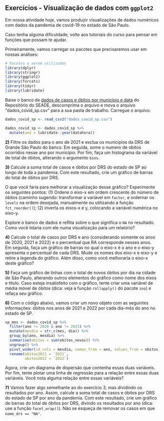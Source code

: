 ## Exercícios - Visualização de dados com `ggplot2`

Em nossa atividade hoje, vamos produzir visualizações de dados numéricos com dados da pandemia de covid-19 no estado de São Paulo. 

Caso tenha alguma dificuldade, volte aos tutoriais do curso para pensar em funções que possam te ajudar.

Primeiramente, vamos carregar os pacotes que precisaremos usar em nossas análises:

``` r
# Pacotes a serem utilizados
library(dplyr)
library(stringr)
library(ggplot2)
library(forcats)
library(tidyr)
library(lubridate)
```

Baixe o banco de [dados de casos e óbitos por município e data](https://repositorio.seade.gov.br/dataset/covid-19/resource/d2bad7a1-6c38-4dda-b409-656bff3fa56a) do Repositório do SEADE, descomprima o arquivo e mova o arquivo "dados_covid_sp.csv" para a sua pasta de trabalho. Carregue o arquivo:

``` r
dados_covid_sp <- read_csv2("dados_covid_sp.csv")

dados_covid_sp <- dados_covid_sp %>% 
  mutate(ano = lubridate::year(datahora))
```

**2)** Filtre os dados para o ano de 2021 e exclua os municípios da DRS de Grande São Paulo do banco. Em seguida, some o numero de obitos ocorridos nesse ano por município. Por fim, faça um histograma da variável de total de óbitos, alterando o argumento `bins`.

**3)** Calcule a soma total de casos e óbitos por DRS do estado de SP ao longo de toda a pandemia. Com este resultado, crie um gráfico de barras do total de óbitos por DRS. 

O que você faria para melhorar a visualização desse gráfico? Experimente os seguintes pontos: (1) Ordene o eixo-x em ordem crescente do número de óbitos (caminho sugerido: transformar a variável em `factor`, e ordernar os `levels` na ordem desejada, manualmente ou utilizando a função `fct_reorder()`); (2) inverta os eixos-x e y, colocando a variável numérica no eixo-y.

Explore o banco de dados e reflita sobre o que significa o `NA` no resultado. Como você lidaria com ele numa visualização para um relatório?

**4)** Calcule o total de casos por DRS e ano (considerando somente os anos de 2020, 2021 e 2022) e o percentual que RA corresponde nesses anos. Em seguida, faça um gráfico de barras no qual o eixo-x é o ano e o eixo-y apresenta o percentual de cada DRS. Mude os nomes dos eixo-x e eixo-y e retire a legenda do gráfico. Além disso, como você melhoraria o eixo-x deste gráfico?

**5)** Faça um gráfico de linhas com o total de novos óbitos por dia na cidade de São Paulo, alterando outros elementos do gráfico como nome dos eixos e título. Caso esteja insatisfeito com o gráfico, tente criar uma variável de média móvel de óbitos (dica: veja a função `rollapply()` do pacote `zoo`) e refaça seu gráfico.

**6)** Com o código abaixo, vamos criar um novo objeto com as seguintes informações: óbitos nos anos de 2021 e 2022 por cada dia-mês do ano no estado de SP.

``` r
sp_mes <- dados_covid_sp %>%
  filter(ano != 2020 & ano != 2023) %>%
  mutate(mesdia = str_c(mes, dia)) %>% 
  group_by(ano, mesdia) %>%
  summarise(obitos = sum(obitos_novos)) %>%
  ungroup() %>%
  pivot_wider(id_cols = mesdia, names_from = ano, values_from = obitos) %>%
  rename(obitos2021 = `2021`,
         obitos2022 = `2022`)
```

Agora, crie um diagrama de dispersão que contenha essas duas variáveis. Por fim, tente plotar uma linha de regressão para a relação entre essas duas variáveis. Você nota alguma relação entre essas variáveis?

**7)** Vamos fazer algo semelhante ao do exercício 3, mas dividindo os resultados por ano. Assim, calcule a soma total de casos e óbitos por DRS do estado de SP por ano da pandemia. Com este resultado, crie um gráfico de barras do total de óbitos por DRS, divindo os resultados por ano (dica: use a função `facet_wrap()`). Não se esqueça de removar os casos em que `nome_drs == "NA"`.
